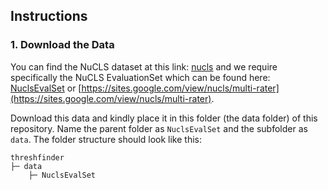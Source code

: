 ## Instructions
### 1. Download the Data
You can find the NuCLS dataset at this link: [nucls](https://sites.google.com/view/nucls/home?pli=1) and we require specifically the NuCLS EvaluationSet which can be found here: [NuclsEvalSet](https://drive.google.com/drive/folders/1U8SrL8ChE7ByXa6cgN2Tm5jYjb565zV8?usp=sharing) or [https://sites.google.com/view/nucls/multi-rater](https://sites.google.com/view/nucls/multi-rater).

Download this data and kindly place it in this folder (the data folder) of this repository. Name the parent folder as `NuclsEvalSet` and the subfolder as `data`. The folder structure should look like this:
```
threshfinder
├─ data
    ├─ NuclsEvalSet
```

